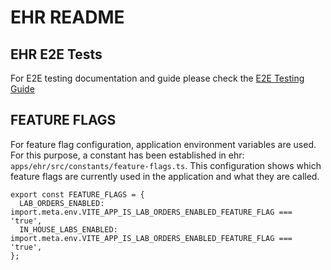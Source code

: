 # EHR README

## EHR E2E Tests

For E2E testing documentation and guide please check the [E2E Testing Guide](./tests/e2e-readme/README.md)

## FEATURE FLAGS

For feature flag configuration, application environment variables are used. For this purpose, a constant has been established in ehr: `apps/ehr/src/constants/feature-flags.ts`. This configuration shows which feature flags are currently used in the application and what they are called.

```
export const FEATURE_FLAGS = {
  LAB_ORDERS_ENABLED: import.meta.env.VITE_APP_IS_LAB_ORDERS_ENABLED_FEATURE_FLAG === 'true',
  IN_HOUSE_LABS_ENABLED: import.meta.env.VITE_APP_IS_LAB_ORDERS_ENABLED_FEATURE_FLAG === 'true',
};
```
